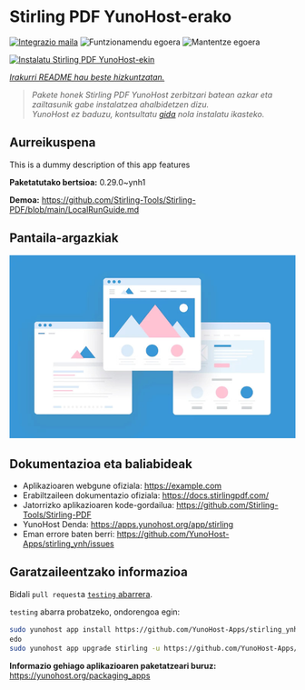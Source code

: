 <!--
Ohart ongi: README hau automatikoki sortu da <https://github.com/YunoHost/apps/tree/master/tools/readme_generator>ri esker
EZ editatu eskuz.
-->

# Stirling PDF YunoHost-erako

[![Integrazio maila](https://dash.yunohost.org/integration/stirling.svg)](https://ci-apps.yunohost.org/ci/apps/stirling/) ![Funtzionamendu egoera](https://ci-apps.yunohost.org/ci/badges/stirling.status.svg) ![Mantentze egoera](https://ci-apps.yunohost.org/ci/badges/stirling.maintain.svg)

[![Instalatu Stirling PDF YunoHost-ekin](https://install-app.yunohost.org/install-with-yunohost.svg)](https://install-app.yunohost.org/?app=stirling)

*[Irakurri README hau beste hizkuntzatan.](./ALL_README.md)*

> *Pakete honek Stirling PDF YunoHost zerbitzari batean azkar eta zailtasunik gabe instalatzea ahalbidetzen dizu.*  
> *YunoHost ez baduzu, kontsultatu [gida](https://yunohost.org/install) nola instalatu ikasteko.*

## Aurreikuspena

This is a dummy description of this app features


**Paketatutako bertsioa:** 0.29.0~ynh1

**Demoa:** <https://github.com/Stirling-Tools/Stirling-PDF/blob/main/LocalRunGuide.md>

## Pantaila-argazkiak

![Stirling PDF(r)en pantaila-argazkia](./doc/screenshots/example.jpg)

## Dokumentazioa eta baliabideak

- Aplikazioaren webgune ofiziala: <https://example.com>
- Erabiltzaileen dokumentazio ofiziala: <https://docs.stirlingpdf.com/>
- Jatorrizko aplikazioaren kode-gordailua: <https://github.com/Stirling-Tools/Stirling-PDF>
- YunoHost Denda: <https://apps.yunohost.org/app/stirling>
- Eman errore baten berri: <https://github.com/YunoHost-Apps/stirling_ynh/issues>

## Garatzaileentzako informazioa

Bidali `pull request`a [`testing` abarrera](https://github.com/YunoHost-Apps/stirling_ynh/tree/testing).

`testing` abarra probatzeko, ondorengoa egin:

```bash
sudo yunohost app install https://github.com/YunoHost-Apps/stirling_ynh/tree/testing --debug
edo
sudo yunohost app upgrade stirling -u https://github.com/YunoHost-Apps/stirling_ynh/tree/testing --debug
```

**Informazio gehiago aplikazioaren paketatzeari buruz:** <https://yunohost.org/packaging_apps>
